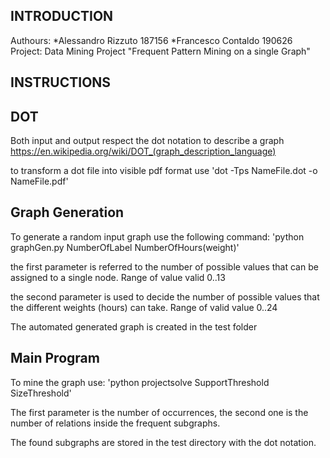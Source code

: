 INTRODUCTION
------------
Authours:
*Alessandro Rizzuto 187156
*Francesco Contaldo 190626
Project:
Data Mining Project "Frequent Pattern Mining on a single Graph"

INSTRUCTIONS
-----------

DOT
---
Both input and output respect the dot notation to describe a graph
https://en.wikipedia.org/wiki/DOT_(graph_description_language)

to transform a dot file into visible pdf format use
'dot -Tps NameFile.dot -o  NameFile.pdf'

Graph Generation
-------------
To generate a random input graph use the following command:
'python graphGen.py NumberOfLabel NumberOfHours(weight)'

the first parameter is referred to the number of possible values that can be assigned to a single node. Range of value valid 0..13

the second parameter is used to decide the number of possible values that the different weights (hours) can take. Range of valid value 0..24

The automated generated graph is created in the test folder


Main Program
------------
To mine the graph use:
'python projectsolve SupportThreshold SizeThreshold'

The first parameter is the number of occurrences, the second one is the number of relations inside the frequent subgraphs.

The found subgraphs are stored in the test directory with the dot notation.
